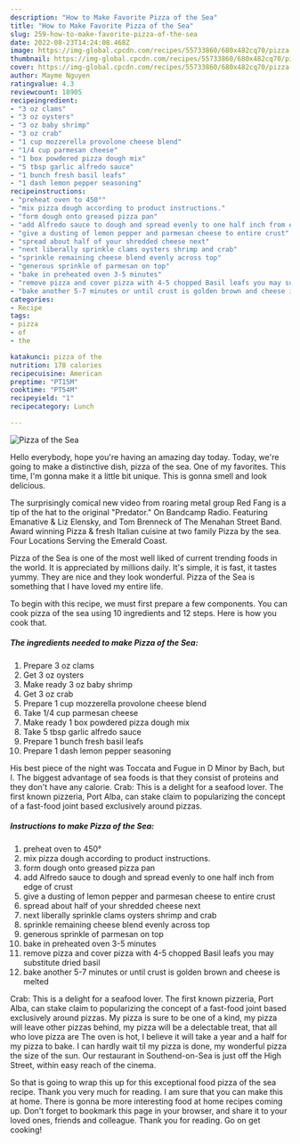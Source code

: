 ```yaml
---
description: "How to Make Favorite Pizza of the Sea"
title: "How to Make Favorite Pizza of the Sea"
slug: 259-how-to-make-favorite-pizza-of-the-sea
date: 2022-08-23T14:24:08.468Z
image: https://img-global.cpcdn.com/recipes/55733860/680x482cq70/pizza-of-the-sea-recipe-main-photo.jpg
thumbnail: https://img-global.cpcdn.com/recipes/55733860/680x482cq70/pizza-of-the-sea-recipe-main-photo.jpg
cover: https://img-global.cpcdn.com/recipes/55733860/680x482cq70/pizza-of-the-sea-recipe-main-photo.jpg
author: Mayme Nguyen
ratingvalue: 4.3
reviewcount: 18905
recipeingredient:
- "3 oz clams"
- "3 oz oysters"
- "3 oz baby shrimp"
- "3 oz crab"
- "1 cup mozzerella provolone cheese blend"
- "1/4 cup parmesan cheese"
- "1 box powdered pizza dough mix"
- "5 tbsp garlic alfredo sauce"
- "1 bunch fresh basil leafs"
- "1 dash lemon pepper seasoning"
recipeinstructions:
- "preheat oven to 450°"
- "mix pizza dough according to product instructions."
- "form dough onto greased pizza pan"
- "add Alfredo sauce to dough and spread evenly to one half inch from edge of crust"
- "give a dusting of lemon pepper and parmesan cheese to entire crust"
- "spread about half of your shredded cheese next"
- "next liberally sprinkle clams oysters shrimp and crab"
- "sprinkle remaining cheese blend evenly across top"
- "generous sprinkle of parmesan on top"
- "bake in preheated oven 3-5 minutes"
- "remove pizza and cover pizza with 4-5 chopped Basil leafs you may substitute dried basil"
- "bake another 5-7 minutes or until crust is golden brown and cheese is melted"
categories:
- Recipe
tags:
- pizza
- of
- the

katakunci: pizza of the 
nutrition: 178 calories
recipecuisine: American
preptime: "PT15M"
cooktime: "PT54M"
recipeyield: "1"
recipecategory: Lunch

---
```



![Pizza of the Sea](https://img-global.cpcdn.com/recipes/55733860/680x482cq70/pizza-of-the-sea-recipe-main-photo.jpg)

Hello everybody, hope you're having an amazing day today. Today, we're going to make a distinctive dish, pizza of the sea. One of my favorites. This time, I'm gonna make it a little bit unique. This is gonna smell and look delicious.

The surprisingly comical new video from roaring metal group Red Fang is a tip of the hat to the original &#34;Predator.&#34; On Bandcamp Radio. Featuring Emanative &amp; Liz Elensky, and Tom Brenneck of The Menahan Street Band. Award winning Pizza &amp; fresh Italian cuisine at two family Pizza by the sea. Four Locations Serving the Emerald Coast.

Pizza of the Sea is one of the most well liked of current trending foods in the world. It is appreciated by millions daily. It's simple, it is fast, it tastes yummy. They are nice and they look wonderful. Pizza of the Sea is something that I have loved my entire life.


To begin with this recipe, we must first prepare a few components. You can cook pizza of the sea using 10 ingredients and 12 steps. Here is how you cook that.

<!--inarticleads1-->

##### The ingredients needed to make Pizza of the Sea:

1. Prepare 3 oz clams
1. Get 3 oz oysters
1. Make ready 3 oz baby shrimp
1. Get 3 oz crab
1. Prepare 1 cup mozzerella provolone cheese blend
1. Take 1/4 cup parmesan cheese
1. Make ready 1 box powdered pizza dough mix
1. Take 5 tbsp garlic alfredo sauce
1. Prepare 1 bunch fresh basil leafs
1. Prepare 1 dash lemon pepper seasoning


His best piece of the night was Toccata and Fugue in D Minor by Bach, but I. The biggest advantage of sea foods is that they consist of proteins and they don&#39;t have any calorie. Crab: This is a delight for a seafood lover. The first known pizzeria, Port Alba, can stake claim to popularizing the concept of a fast-food joint based exclusively around pizzas. 

<!--inarticleads2-->

##### Instructions to make Pizza of the Sea:

1. preheat oven to 450°
1. mix pizza dough according to product instructions.
1. form dough onto greased pizza pan
1. add Alfredo sauce to dough and spread evenly to one half inch from edge of crust
1. give a dusting of lemon pepper and parmesan cheese to entire crust
1. spread about half of your shredded cheese next
1. next liberally sprinkle clams oysters shrimp and crab
1. sprinkle remaining cheese blend evenly across top
1. generous sprinkle of parmesan on top
1. bake in preheated oven 3-5 minutes
1. remove pizza and cover pizza with 4-5 chopped Basil leafs you may substitute dried basil
1. bake another 5-7 minutes or until crust is golden brown and cheese is melted


Crab: This is a delight for a seafood lover. The first known pizzeria, Port Alba, can stake claim to popularizing the concept of a fast-food joint based exclusively around pizzas. My pizza is sure to be one of a kind, my pizza will leave other pizzas behind, my pizza will be a delectable treat, that all who love pizza are The oven is hot, I believe it will take a year and a half for my pizza to bake. I can hardly wait til my pizza is done, my wonderful pizza the size of the sun. Our restaurant in Southend-on-Sea is just off the High Street, within easy reach of the cinema. 

So that is going to wrap this up for this exceptional food pizza of the sea recipe. Thank you very much for reading. I am sure that you can make this at home. There is gonna be more interesting food at home recipes coming up. Don't forget to bookmark this page in your browser, and share it to your loved ones, friends and colleague. Thank you for reading. Go on get cooking!
